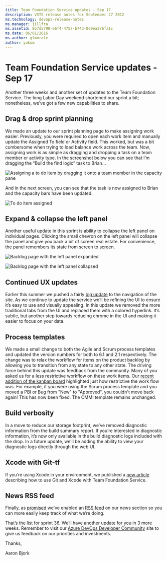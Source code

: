 ```yaml
---
title: Team Foundation Service updates - Sep 17
description: VSTS release notes for September 27 2012
ms.technology: devops-release-notes
ms.manager: jillfra
ms.assetid: 8b7d5798-e6f4-4757-b743-0e9ea276fa1c
ms.date: 06/01/2016
ms.author: glmorale
author: yukom
---
```


# Team Foundation Service updates - Sep 17

Another three weeks and another set of updates to the Team Foundation Service. The long Labor Day weekend shortened our sprint a bit; nonetheless, we’ve got a few new capabilities to share.

## Drag & drop sprint planning

We made an update to our sprint planning page to make assigning work easier. Previously, you were required to open each work item and manually update the Assigned To field or Activity field. This worked, but was a bit cumbersome when trying to load balance work across the team. Now, assigning work is as simple as dragging and dropping a task on a team member or activity type. In the screenshot below you can see that I’m dragging the “Build the find logic” task to Brian…

![Assigning a to do item by dragging it onto a team member in the capacity pane](media/9_17_01.png)

And in the next screen, you can see that the task is now assigned to Brian and the capacity bars have been updated.

![To do item assigned](media/9_17_02.png)

## Expand & collapse the left panel

Another useful update in this sprint is ability to collapse the left panel on individual pages. Clicking the small chevron on the left panel will collapse the panel and give you back a bit of screen real estate. For convenience, the panel remembers its state from screen to screen.

![Backlog page with the left panel expanded](media/9_17_03.png)

![Backlog page with the left panel collapsed](media/9_17_04.png)

## Continued UX updates

Earlier this summer we pushed a fairly [big update](https://devblogs.microsoft.com/bharry/team-foundation-service-updatemar-22/) to the navigation of the site. As we continue to update the service we’ll be refining the UI to ensure it’s easy to use and visually appealing. In this update we removed the more traditional tabs from the UI and replaced them with a colored hyperlink. It’s subtle, but another step towards reducing chrome in the UI and making it easier to focus on your data.

## Process templates

We made a small change to both the Agile and Scrum process templates and updated the version numbers for both to 6.1 and 2.1 respectively. The change was to relax the workflow for items on the product backlog by allowing you to transition from any state to any other state. The driving force behind this update was feedback from the community. Many of you asked us for a less restrictive workflow on these work items. Our [recent addition of the kanban board](aug-13-team-services.md) highlighted just how restrictive the work flow was. For example, if you were using the Scrum process template and you moved a PBI or Bug from "New" to "Approved", you couldn't move back again! This has now been fixed. The CMMI template remains unchanged.

## Build verbosity

In a move to reduce our storage footprint, we’ve removed diagnostic information from the build summary report. If you’re interested in diagnostic information, it’s now only available in the build diagnostic logs included with the drop. In a future update, we’ll be adding the ability to view your diagnostic logs directly through the web UI.

## Xcode with Git-tf

If you’re using Xcode in your environment, we published a [new article](/azure/devops/git/share-your-code-in-git-xcode?view=azure-devops&preserve-view=true) describing how to use Git and Xcode with Team Foundation Service.

## News RSS feed

Finally, as [promised](https://devblogs.microsoft.com/bharry/team-foundation-service-updates-827/) we’ve enabled an [RSS feed](https://azure.microsoft.com/updates/?product=azure-devops) on our news section so you can more easily keep track of what we’re doing.

That’s the list for sprint 36. We’ll have another update for you in 3 more weeks. Remember to visit our [Azure DevOps Developer Community](https://developercommunity.visualstudio.com/spaces/21/index.html) site to give us feedback on our priorities and investments.

Thanks,

Aaron Bjork
